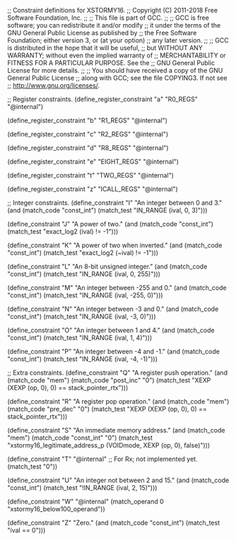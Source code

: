 ;; Constraint definitions for XSTORMY16.
;; Copyright (C) 2011-2018 Free Software Foundation, Inc.
;;
;; This file is part of GCC.
;;
;; GCC is free software; you can redistribute it and/or modify
;; it under the terms of the GNU General Public License as published by
;; the Free Software Foundation; either version 3, or (at your option)
;; any later version.
;;
;; GCC is distributed in the hope that it will be useful,
;; but WITHOUT ANY WARRANTY; without even the implied warranty of
;; MERCHANTABILITY or FITNESS FOR A PARTICULAR PURPOSE.  See the
;; GNU General Public License for more details.
;;
;; You should have received a copy of the GNU General Public License
;; along with GCC; see the file COPYING3.  If not see
;; <http://www.gnu.org/licenses/>.

;; Register constraints.
(define_register_constraint "a" "R0_REGS"
  "@internal")

(define_register_constraint "b" "R1_REGS"
  "@internal")

(define_register_constraint "c" "R2_REGS"
  "@internal")

(define_register_constraint "d" "R8_REGS"
  "@internal")

(define_register_constraint "e" "EIGHT_REGS"
  "@internal")

(define_register_constraint "t" "TWO_REGS"
  "@internal")

(define_register_constraint "z" "ICALL_REGS"
  "@internal")

;; Integer constraints.
(define_constraint "I"
  "An integer between 0 and 3."
  (and (match_code "const_int")
       (match_test "IN_RANGE (ival, 0, 3)")))

(define_constraint "J"
  "A power of two."
  (and (match_code "const_int")
       (match_test "exact_log2 (ival) != -1")))

(define_constraint "K"
  "A power of two when inverted."
  (and (match_code "const_int")
       (match_test "exact_log2 (~ival) != -1")))

(define_constraint "L"
  "An 8-bit unsigned integer."
  (and (match_code "const_int")
       (match_test "IN_RANGE (ival, 0, 255)")))

(define_constraint "M"
  "An integer between -255 and 0."
  (and (match_code "const_int")
       (match_test "IN_RANGE (ival, -255, 0)")))

(define_constraint "N"
  "An integer between -3 and 0."
  (and (match_code "const_int")
       (match_test "IN_RANGE (ival, -3, 0)")))

(define_constraint "O"
  "An integer between 1 and 4."
  (and (match_code "const_int")
       (match_test "IN_RANGE (ival, 1, 4)")))

(define_constraint "P"
  "An integer between -4 and -1."
  (and (match_code "const_int")
       (match_test "IN_RANGE (ival, -4, -1)")))

;; Extra constraints.
(define_constraint "Q"
  "A register push operation."
  (and (match_code "mem")
       (match_code "post_inc" "0")
       (match_test "XEXP (XEXP (op, 0), 0) == stack_pointer_rtx")))

(define_constraint "R"
  "A register pop operation."
  (and (match_code "mem")
       (match_code "pre_dec" "0")
       (match_test "XEXP (XEXP (op, 0), 0) == stack_pointer_rtx")))

(define_constraint "S"
  "An immediate memory address."
  (and (match_code "mem")
       (match_code "const_int" "0")
       (match_test "xstormy16_legitimate_address_p (VOIDmode, XEXP (op, 0), false)")))

(define_constraint "T"
  "@internal"
  ;; For Rx; not implemented yet.
  (match_test "0"))

(define_constraint "U"
  "An integer not between 2 and 15."
  (and (match_code "const_int")
       (match_test "!IN_RANGE (ival, 2, 15)")))

(define_constraint "W"
  "@internal"
  (match_operand 0 "xstormy16_below100_operand"))

(define_constraint "Z"
  "Zero."
  (and (match_code "const_int")
       (match_test "ival == 0")))